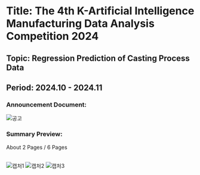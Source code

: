 # Title: The 4th K-Artificial Intelligence Manufacturing Data Analysis Competition 2024<br/>
## Topic: Regression Prediction of Casting Process Data<br/>
## Period: 2024.10 - 2024.11 <br/>

### Announcement Document:<br/>
![공고](https://github.com/user-attachments/assets/a035fca2-5559-4628-83bd-8699eb8c2a0e)


### Summary Preview:<br/>
About 2 Pages / 6 Pages<br/>
<br/>

![캡처1](https://github.com/user-attachments/assets/03568889-30a2-493f-b3b1-e962abac99e7)
![캡처2](https://github.com/user-attachments/assets/42449bdf-3614-4fb3-a49f-c63a3e9fd823)
![캡처3](https://github.com/user-attachments/assets/b5c01e60-21f9-48e7-bbf9-3b3dcb828081)
